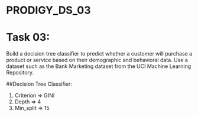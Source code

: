 # PRODIGY_DS_03

# Task 03:
Build a decision tree classifier to predict whether a customer will purchase a product or service based on their demographic and behavioral data. Use a dataset such as the Bank Marketing dataset from the UCI Machine Learning Repository.

##Decision Tree Classifier: 
  1. Criterion => GINI
  2. Depth => 4
  3. Min_split => 15
